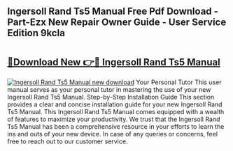 ## Ingersoll Rand Ts5 Manual Free Pdf Download - Part-Ezx New Repair Owner Guide - User Service Edition 9kcla

# <h2><a href="http://bc6543.oget.top/?id=Ingersoll+Rand+Ts5+Manual">🔗Download New 👉🔴 Ingersoll Rand Ts5 Manual</a></h2>

[![Ingersoll Rand Ts5 Manual new download](https://i.imgur.com/5g1atiW.png)](http://bc6543.oget.top/?id=Ingersoll+Rand+Ts5+Manual)
Your Personal Tutor This user manual serves as your personal tutor in mastering the use of your new Ingersoll Rand Ts5 Manual. Step-by-Step Installation Guide This section provides a clear and concise installation guide for your new Ingersoll Rand Ts5 Manual. This Ingersoll Rand Ts5 Manual comes equipped with a wealth of features to maximize your productivity. We trust that the Ingersoll Rand Ts5 Manual has been a comprehensive resource in your efforts to learn the ins and outs of your new device. In case of any queries or concerns, feel free to reach out to our customer service.
